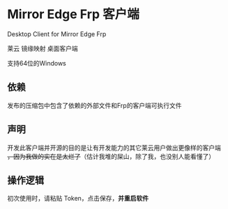 # Mirror Edge Frp 客户端

Desktop Client for Mirror Edge Frp

莱云 镜缘映射 桌面客户端

支持64位的Windows

## 依赖

发布的压缩包中包含了依赖的外部文件和Frp的客户端可执行文件

## 声明

开发此客户端并开源的目的是让有开发能力的其它莱云用户做出更像样的客户端 ~~，因为我做的实在是太烂了~~（估计我堆的屎山，除了我，也没别人能看懂了）

## 操作逻辑

初次使用时，请粘贴 Token，点击保存，**并重启软件**